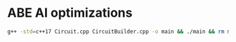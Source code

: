 # ABE AI optimizations

```sh
g++ -std=c++17 Circuit.cpp CircuitBuilder.cpp -o main && ./main && rm main
```
